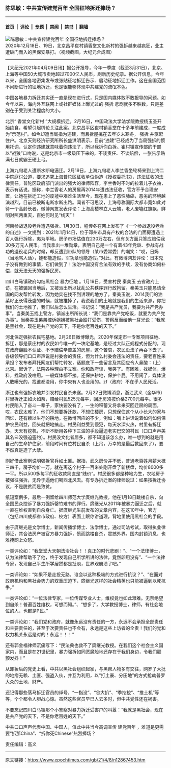 ### 陈思敏：中共宣传建党百年 全国征地拆迁捧场？

---

#### [首页](../../../..?n12867453) &nbsp;|&nbsp; [评论](../../../../../epoch-comment?n12867453) &nbsp;|&nbsp; [专题](../../../../../epoch-special?n12867453) &nbsp;|&nbsp; [禁闻](../../../../../epoch-news?n12867453) &nbsp;|&nbsp; [禁书](../../../../../books?n12867453) &nbsp;|&nbsp; [翻墙](https://github.com/gfw-breaker/nogfw/blob/master/README.md?n12867453)


<div><img alt="陈思敏：中共宣传建党百年 全国征地拆迁捧场？" class="attachment-djy_600_400 size-djy_600_400 wp-post-image" src="https://i.epochtimes.com/assets/uploads/2021/01/74370675e4d94b82730765654b9f6f17-600x400.jpg"/>
<div class="caption">
 2020年12月18日、19日，北京昌平崔村镇香堂文化新村的强拆越来越疯狂，业主遭破门而入的黑保安暴打。（视频截图，大纪元合成图）
</div></div><hr/><div class="post_content" id="artbody" itemprop="articleBody">
 <!-- article content begin -->
 <p>
  【大纪元2021年04月09日讯】据公开报导，今年一季度（截至3月31日），北京、上海等中国50大城市卖地超过7000亿人民币，刷新历史纪录。据公开信息，今年以来，全国各地密集发布或张贴征地拆迁告示、启动征地拆迁工作。这在全国范围不间断进行的征地拆迁，也是很能够体现中共建党的流氓本色。
 </p>
 <p>
  中国各地暴力拆迁其实还一直是现在进行式，只是国内媒体敢不敢报导的问题。如今年以来，海内外互联网上或社群媒体上曝光过的
  <ok href="https://www.epochtimes.com/gb/tag/%E5%BC%BA%E6%8B%86.html">
   强拆
  </ok>
  悲剧就多不胜数，只是差别在于受到关注程度的大小。
 </p>
 <p>
  北京“
  <ok href="https://www.epochtimes.com/gb/tag/%E9%A6%99%E5%A0%82%E6%96%87%E5%8C%96%E6%96%B0%E6%9D%91.html">
   香堂文化新村
  </ok>
  ”大规模拆迁。2月16日，中国政法大学法学院教授杨玉圣开始绝食，希望引起舆论关注此案。北京昌平区崔村镇香堂在十多年前建成，一度成为“示范村”。如今却遭当局指为违建，而且拆屋挑在去年岁末寒冬，
  <ok href="https://www.epochtimes.com/gb/tag/%E5%BC%BA%E6%8B%86.html">
   强拆
  </ok>
  并驱赶住户。北京天则经济研究所所长盛洪明表示，目前“违建”已经成为了当局强拆的惯用托词，认定你违建就意味着你违法了，所以我拆你白拆。崔村镇宣传部的干部以“战狼”口吻说，这是北京市一级级压下来的，不谈责任、不谈赔偿，一张告示贴满七日就霸王硬上弓。
 </p>
 <p>
  上海九旬老人遭断水断电逼迁。2月19日，上海九旬老人李兰香坐轮椅来到上海二中院庭讨公道，要求追究上海普陀区征收单位伪造《授权委托书》，违法征收的法律责任。普陀区政府部门派出的强大的律师阵容，李兰香时不时的拉着儿子衣袖，表示有话说。据称，李兰香老人的房屋再2014年遭违法征收，官方不予合理安置，让她在拆迁工地的废墟中艰难生活至今，现在患上了恶性肺癌，恶劣的环境越演越烈，目前已被断电断水断出路。闻者不可思议，上海号称国际大都市竟如此对待一个高龄长者。微博网友发表评论：上海高楼林立入云端，老人废墟红旗飘，鲜明对照两重天，百姓何时见“线天”！
 </p>
 <p>
  河南参战退役老兵遭遇强拆。1月30日，程传冬在网上发布了《一个参战退役老兵的自述》一文提到：2021年1月14日，位于邓州市具有产权的合法的门面房遭遇上百人强行拆除，夷为平地。房子市场估值在230万左右，但有关方面只答应赔偿我30多万元人民币。当我拿出一堆勋章，表明自己是一个有着43年党龄、参战有战功的退役老兵的时候，却反遭到带队的领导（某市委常委）的嘲笑：“哎，日妈（当地骂人话），娃都能造假，军功章也能造假。”对此，有微博网友评论：日本鬼子没有做到的事情，它们做到了！法治中国没有合法有效的手续，没有协商如何补偿，就无法无天的强拆民房。
 </p>
 <p>
  四川白马镇政府勾结黑社会
  <ok href="https://www.epochtimes.com/gb/tag/%E6%9A%B4%E5%8A%9B%E5%BE%81%E5%9C%B0.html">
   暴力征地
  </ok>
  。1月19日，受害村民
  <ok href="https://www.epochtimes.com/gb/tag/%E7%A7%A6%E7%BE%8E%E7%8E%89.html">
   秦美玉
  </ok>
  去省政府上访，在被骗回当地后，又被派出所以扰乱公共秩序罪行政拘留。秦美玉只能恳请全国的网友帮忙转发，因为她实在找不到讲理的地方了。秦美玉说，2014我们的油菜籽正长得茂盛的时候，就被推掉了，我说我们的土地就是我们的生活来源，你把我们的土地推了，我们以后怎么生活。书记说：“我是共产党员，我要为共产党办事”。当秦美玉找上警方，镇派出所所长说：“我们是靠共产党吃饭，就要为共产党办事”。当秦美玉弟弟控诉姐姐被黑社会殴打受伤，警察反而给他一耳光说：“我就是黑社会，现在是共产党的天下，不是你老百姓的天下。”
 </p>
 <p>
  河北保定强拆农民宅基地。2月26日微博曝光，2020年保定市一专案项目征地、拆迁，那是蔡庄村的农民如今唯一的一块宅基地，是经过大队正规程式分配的，现在政府翻脸不认证、不予赔偿辛苦盖的房屋，这个苦衷，农民没法子再吞下去了。各级领导们口口声声说是村委会的责任，但为什么村委会违法的责任，要老百姓来承担？发布者拜托网友们帮忙转发，话题底下一些留言及其回应令人鼻酸：（上）北京。起诉了，法院各种理由不立案。你和政府谈，我笑了。有困难，找媒体，爆料，找政府没啥用。一般媒体都不接。还保护耕地，保护个屁。不用闹了，媒体没人敢曝光的，找谁都没用，你中央有人也没用的。zf（政府）不在乎人民死活。
 </p>
 <p>
  浙江也有强拆农地并引发村民自杀未遂。2月22日微博消息，浙江武义（金华市）村里拆迁正如火如荼，赔给村民525元每平，回迁房须按价格2700元每平。很多村民陷入了奋斗一辈子，家快要没有了，一生的积蓄又将拿来买回迁房的局面，哎，农民太难了。他们不想要拆迁款，不想住楼房，只想保住这个从小长大的家与回忆，还有赖以生存的耕地。在微博回应的不少，例如：嘴上讲话说着如何如何保护农民利益，回头就把地搞走。村民利益受到侵犯，每天水深火热，村里有拆迁办，天天有挖机，不断不断用各种下三滥的手段逼迫老实巴交的村民（口口声声美其名曰没强迫签约）。村民没文化者居多，都不知道该怎么办，唯一想到的就是用自己的生命护住家，前段时间有位村民自杀（上吊，万幸的是最后救回来了），要不然真是造了大孽。
 </p>
 <p>
  刚好借此案例说明强拆官兵如土匪。据指，武义房价并不低，普通老百姓月薪大概三四千，房子均价一万，就在离这个村子一百米处刚开盘了新楼盘，均价8000多一平。所以500多每平的征收款简直是“贱价”。村民很多都是种地为生，农地房子被强征强拆，无异于逼他们喝西北风去。有专办拆迁案的律师说过：如果按拆迁协议，不是脱贫而是致贫。
 </p>
 <p>
  纸短案例多，最后一例留给四川师范大学庹继光教授，他在1月18日跳楼自杀，向全国民众控诉了暴力强拆罄竹难书的罪行。庹继光从2011年被暴力逼迁之后，就一直在维权直到自杀身亡。据庹继光生前发布的文章内容，在这10年中，官方（包括四川成都省市政府、校方）表面上跟你讲道理，背地里使用黑社会的手段。
 </p>
 <p>
  由于庹继光是文学博士，新闻传播学博士、法学博士，通过司法考试，取得执业律师证，其合法房产被官方暴力强拆，愤而跳楼自杀，震撼外界。国内封锁消息，也难掩网上众怒。
 </p>
 <p>
  一类评论如：“我堂堂大天朝法治社会！！真正的时代悲剧！”、“一个法律博士，认为法律帮助不了他，终于发现自己所学所讲的法律，竟然卵用没有”、“一个法律专家，发现自己平生所学居然都是扯淡，世界观崩溃了吧。”
 </p>
 <p>
  一类评论如：“如果不是走投无路，谁会以这种极端的方式进行抗议？”、“在面对政府机构和黑社会势力的双重压迫下，庹继光这样的社会精英也只能被逼到以死抗争。”
 </p>
 <p>
  一类评论如：“一位法律专家，一位传媒专业人士，维权竟也如此艰难。无奈绝望到自杀！普遍百姓维权，可想而知。”、“想多了，大学教授博士，律师，有社会地位的人，也都是P民。”
 </p>
 <p>
  一类评论如：“我们党和政府，就像永远没有责任的一方，永远不会承担全部责任和主要责任的，甚至于次要责任也不会有，永远是这些上访者的全责！我们的党和权力机关永远是对的！永远！！！”
 </p>
 <p>
  还有郭金福律师沉痛写下：“民法典也救不了庹继光教授。在我们这个社会主义国家内，而且是在21世纪里，暴力强拆如同恶魔般地还存在于我们身边，令我们颤颤发抖！”
 </p>
 <p>
  从卸妆后的党史上看，中共以黑社会组织起家，与黑帮人物多有交往，网罗了大批的地痞无赖、土匪、强盗入伙，并互为利用，以“打土豪、分田地”的方式抢劫普罗大众的土地、财产。
 </p>
 <p>
  还记得那些落马拆迁官员的绰号，“一指没”、“谷大扒”、“季挖挖”、“推土机”等等，个个都令人胆战心惊。虽然这些官员早已人去多时，但中共党性还在祸害。
 </p>
 <p>
  不要忘记四川白马镇那个小警察对暴力拆迁受害户的叫嚣：“我就是黑社会，现在是共产党的天下，不是你老百姓的天下。”
 </p>
 <p>
  中共口口声声代表中国、中国人，值此中共当今高调宣传
  <ok href="https://www.epochtimes.com/gb/tag/%E5%BB%BA%E5%85%9A%E7%99%BE%E5%B9%B4.html">
   建党百年
  </ok>
  ，难道是更需要“拆那China”、“拆你死Chinese”热烈捧场？
 </p>
 <p>
  责任编辑：高义
 </p>
 <!-- article content end -->
 <div id="below_article_ad">
 </div>
</div>


---

原文链接：https://www.epochtimes.com/gb/21/4/8/n12867453.htm